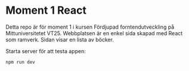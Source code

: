 # Moment 1 React

Detta repo är för moment 1 i kursen Fördjupad forntendutveckling på Mittuniversitetet VT25. Webbplatsen är en enkel sida skapad med React som ramverk. Sidan visar en lista av böcker. 

Starta server för att testa appen:

```
npm run dev
```
